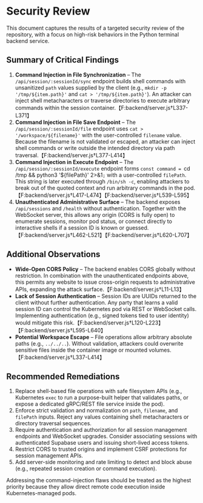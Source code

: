 # Security Review

This document captures the results of a targeted security review of the repository, with a focus on high-risk behaviors in the Python terminal backend service.

## Summary of Critical Findings

1. **Command Injection in File Synchronization** – The `/api/session/:sessionId/sync` endpoint builds shell commands with unsanitized `path` values supplied by the client (e.g., ``mkdir -p '/tmp/${item.path}'`` and `cat > '/tmp/${item.path}'`). An attacker can inject shell metacharacters or traverse directories to execute arbitrary commands within the session container.【F:backend/server.js†L337-L371】
2. **Command Injection in File Save Endpoint** – The `/api/session/:sessionId/file` endpoint uses ``cat > '/workspace/${filename}'`` with the user-controlled `filename` value. Because the filename is not validated or escaped, an attacker can inject shell commands or write outside the intended directory via path traversal.【F:backend/server.js†L377-L414】
3. **Command Injection in Execute Endpoint** – The `/api/session/:sessionId/execute` endpoint forms `const command = `cd /tmp && python3 '${filePath}' 2>&1`;` with a user-controlled `filePath`. This string is later executed through `/bin/sh -c`, enabling attackers to break out of the quoted context and run arbitrary commands in the pod.【F:backend/server.js†L417-L474】【F:backend/server.js†L539-L595】
4. **Unauthenticated Administrative Surface** – The backend exposes `/api/sessions` and `/health` without authentication. Together with the WebSocket server, this allows any origin (CORS is fully open) to enumerate sessions, monitor pod status, or connect directly to interactive shells if a session ID is known or guessed.【F:backend/server.js†L462-L521】【F:backend/server.js†L620-L707】

## Additional Observations

- **Wide-Open CORS Policy** – The backend enables CORS globally without restriction. In combination with the unauthenticated endpoints above, this permits any website to issue cross-origin requests to administrative APIs, expanding the attack surface.【F:backend/server.js†L11-L13】
- **Lack of Session Authentication** – Session IDs are UUIDs returned to the client without further authentication. Any party that learns a valid session ID can control the Kubernetes pod via REST or WebSocket calls. Implementing authentication (e.g., signed tokens tied to user identity) would mitigate this risk.【F:backend/server.js†L120-L223】【F:backend/server.js†L595-L640】
- **Potential Workspace Escape** – File operations allow arbitrary absolute paths (e.g., `../../..`). Without validation, attackers could overwrite sensitive files inside the container image or mounted volumes.【F:backend/server.js†L337-L414】

## Recommended Remediations

1. Replace shell-based file operations with safe filesystem APIs (e.g., Kubernetes `exec` to run a purpose-built helper that validates paths, or expose a dedicated gRPC/REST file service inside the pod).
2. Enforce strict validation and normalization on `path`, `filename`, and `filePath` inputs. Reject any values containing shell metacharacters or directory traversal sequences.
3. Require authentication and authorization for all session management endpoints and WebSocket upgrades. Consider associating sessions with authenticated Supabase users and issuing short-lived access tokens.
4. Restrict CORS to trusted origins and implement CSRF protections for session management APIs.
5. Add server-side monitoring and rate limiting to detect and block abuse (e.g., repeated session creation or command execution).

Addressing the command-injection flaws should be treated as the highest priority because they allow direct remote code execution inside Kubernetes-managed pods.
